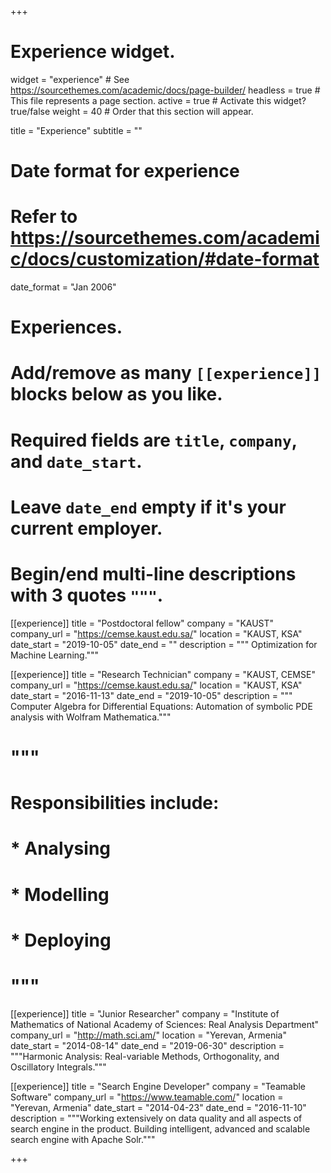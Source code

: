 +++
# Experience widget.
widget = "experience"  # See https://sourcethemes.com/academic/docs/page-builder/
headless = true  # This file represents a page section.
active = true  # Activate this widget? true/false
weight = 40  # Order that this section will appear.

title = "Experience"
subtitle = ""

# Date format for experience
#   Refer to https://sourcethemes.com/academic/docs/customization/#date-format
date_format = "Jan 2006"

# Experiences.
#   Add/remove as many `[[experience]]` blocks below as you like.
#   Required fields are `title`, `company`, and `date_start`.
#   Leave `date_end` empty if it's your current employer.
#   Begin/end multi-line descriptions with 3 quotes `"""`.
[[experience]]
  title = "Postdoctoral fellow"
  company = "KAUST"
  company_url = "https://cemse.kaust.edu.sa/"
  location = "KAUST, KSA"
  date_start = "2019-10-05"
  date_end = ""
  description = """ Optimization for Machine Learning."""

[[experience]]
  title = "Research Technician"
  company = "KAUST, CEMSE"
  company_url = "https://cemse.kaust.edu.sa/"
  location = "KAUST, KSA"
  date_start = "2016-11-13"
  date_end = "2019-10-05"
  description = """ Computer Algebra for Differential Equations: Automation of symbolic PDE analysis with Wolfram Mathematica."""
  # """
  # Responsibilities include:
  
  # * Analysing
  # * Modelling
  # * Deploying
  # """

[[experience]]
  title = "Junior Researcher"
  company = "Institute of Mathematics of National Academy of Sciences: Real Analysis Department"
  company_url = "http://math.sci.am/"
  location = "Yerevan, Armenia"
  date_start = "2014-08-14"
  date_end = "2019-06-30"
  description = """Harmonic Analysis: Real-variable Methods, Orthogonality, and Oscillatory Integrals."""


[[experience]]
  title = "Search Engine Developer"
  company = "Teamable Software"
  company_url = "https://www.teamable.com/"
  location = "Yerevan, Armenia"
  date_start = "2014-04-23"
  date_end = "2016-11-10"
  description = """Working extensively on data quality and all aspects of search engine in the product. Building intelligent, advanced and scalable search engine with Apache Solr."""

+++
